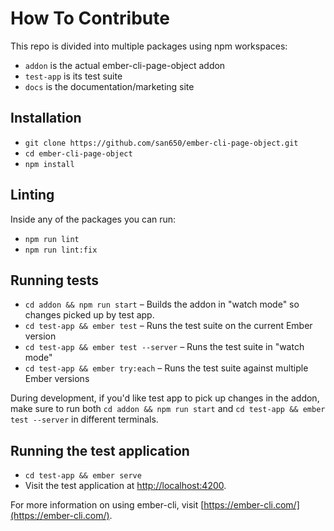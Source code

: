 # How To Contribute

This repo is divided into multiple packages using npm workspaces:

- `addon` is the actual ember-cli-page-object addon
- `test-app` is its test suite
- `docs` is the documentation/marketing site

## Installation

* `git clone https://github.com/san650/ember-cli-page-object.git`
* `cd ember-cli-page-object`
* `npm install`

## Linting

Inside any of the packages you can run:

* `npm run lint`
* `npm run lint:fix`

## Running tests

* `cd addon && npm run start` – Builds the addon in "watch mode" so changes picked up by test app.
* `cd test-app && ember test` – Runs the test suite on the current Ember version
* `cd test-app && ember test --server` – Runs the test suite in "watch mode"
* `cd test-app && ember try:each` – Runs the test suite against multiple Ember versions

During development, if you'd like test app to pick up changes in the addon, make sure to run both
`cd addon && npm run start` and `cd test-app && ember test --server` in different terminals.

## Running the test application

* `cd test-app && ember serve`
* Visit the test application at [http://localhost:4200](http://localhost:4200).

For more information on using ember-cli, visit [https://ember-cli.com/](https://ember-cli.com/).
